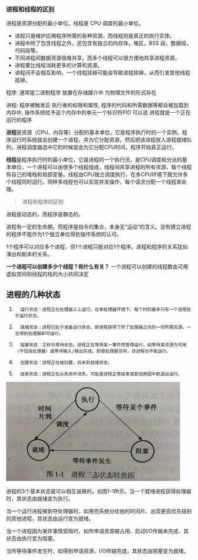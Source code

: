 ### 进程和线程的区别

进程是资源分配的最小单位，线程是 CPU 调度的最小单位。

- 进程只是维护应用程序所需的各种资源，而线程则是真正的执行实体。
- 进程中除了包含线程之外，还包含有独立的内存体，堆区，BSS 段，数据段，代码段等。
- 不同进程间数据资源很难共享，而多个线程可以很方便地共享进程资源。
- 进程要比线程消耗更多的计算机资源。
- 进程间不会相互影响，一个线程挂掉可能会导致进程挂掉，从而引发其他线程挂掉。

程序: 通常是二进制程序 放置在存储媒介中 为物理文件的形式存在

进程: 程序被触发后 执行者的权限和属性, 程序的代码和所需数据等都会被加载到内存中, 操作系统给予这个内存中的单元一个标识符PID 可以说 进程就是一个正在运行的程序

**进程**是资源（CPU、内存等）分配的基本单位，它是程序执行时的一个实例。程序运行时系统就会创建一个进程，并为它分配资源，然后把该进程放入进程就绪队列，进程调度器选中它的时候就会为它分配CPU时间，程序开始真正运行。

**线程**是程序执行时的最小单位，它是进程的一个执行流，是CPU调度和分派的基本单位，一个进程可以由很多个线程组成，线程间共享进程的所有资源，每个线程有自己的堆栈和局部变量。线程由CPU独立调度执行，在多CPU环境下就允许多个线程同时运行。同样多线程也可以实现并发操作，每个请求分配一个线程来处理。   

> ​     进程和程序的区别    

   进程是动态的，而程序是静态的。    

   进程有一定的生命期，而程序是指令的集合，本身无“运动”的含义。没有建立进程的程序不能作为1个独立单位得到操作系统的认可。    

​    1个程序可以对应多个进程，但1个进程只能对应1个程序。进程和程序的关系犹如演出和剧本的关系。   

 **一个进程可以创建多少个线程？和什么有关？**
 一个进程可以创建的线程数由可用虚拟空间和线程的栈的大小共同决定

## 进程的几种状态

1)       运行状态：进程正在处理器上上运行。在单处理器环境下，每个时刻最多只有一个进程处于运行状态。

2)       就绪状态：进程已处于准备运行状态，即进程获得了除了处理器之外的一切所需资源，一旦得到处理器即可运行。

3)       阻塞状态：又称为等待状态，进程正在等待某一事件而暂停运行，如等待某资源为可用（不包括处理器）或等待输入/输出完成。即使处理器空闲，该进程也不能运行。

4)       创建状态：进程正在被创建，尚未到就绪状态。

5)       结束状态：进程正在从系统中消失。可能是进程正常结束或其他原因中断退出运行。

![image-20200515173818254](../../Images/image-20200515173818254.png)

  进程的3个基本状态是可以相互装换的，如图1-1所示。当一个就绪进程获得处理器时，其状态由就绪变为执行。

  当一个运行进程被剥夺处理器时，如用完系统分给他的时间片、出现更高优先级别的其他进程，其状态由运行变为就绪。

  当一个进程因为某件事情受阻时，如所申请资源被占用、启动I/O传输未完成，其状态由执行变为阻塞。

  当所等待事件发生时，如得到申请资源，I/O传输完成，其状态由阻塞变为就绪。
